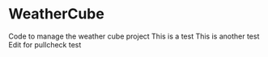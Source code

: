 # WeatherCube
Code to manage the weather cube project
This is a test
This is another test
Edit for pullcheck test
